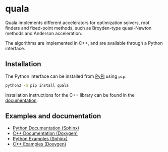 # quala

Quala implements different accelerators for optimization
solvers, root finders and fixed-point methods, such as Broyden-type quasi-Newton
methods and Anderson acceleration.

The algorithms are implemented in C++, and are available through a Python 
interface.

## Installation

The Python interface can be installed from [PyPI](https://pypi.org/project/quala)
using `pip`:
```sh
python3 -m pip install quala
```

Installation instructions for the C++ library can be found in the 
[documentation](https://tttapa.github.io/quala/main/Doxygen/installation.html).

## Examples and documentation

- [Python Documentation (Sphinx)](https://tttapa.github.io/quala/main/Sphinx/)
- [C++ Documentation (Doxygen)](https://tttapa.github.io/quala/main/Doxygen/)
- [Python Examples (Sphinx)](https://tttapa.github.io/quala/main/Sphinx/examples/)
- [C++ Examples (Doxygen)](https://tttapa.github.io/quala/main/Doxygen/examples.html)
